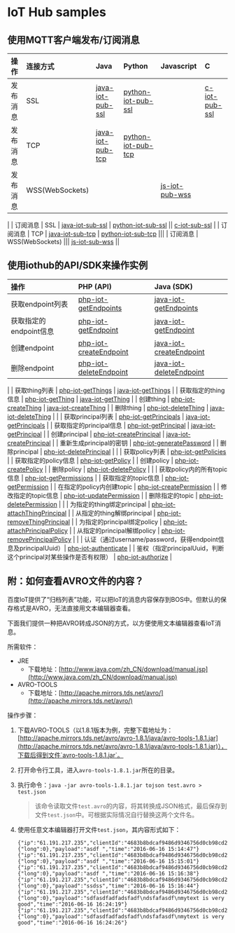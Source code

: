 # IoT Hub samples

## 使用MQTT客户端发布/订阅消息

| 操作 | 连接方式 | Java | Python | Javascript | C |
| :-- | :-- | :-- | :-- | :-- | :-- |
| 发布消息 | SSL | [java-iot-pub-ssl](./java-iot-pub-ssl) | [python-iot-pub-ssl](./python-iot-pub-ssl) || [c-iot-pub-ssl](./c-iot-pub-ssl) |
| 发布消息 | TCP | [java-iot-pub-tcp](./java-iot-pub-tcp) | [python-iot-pub-tcp](./python-iot-pub-tcp) |||
| 发布消息 | WSS(WebSockets) ||| [js-iot-pub-wss](./js-iot-pub-wss) ||
|
| 订阅消息 | SSL | [java-iot-sub-ssl](./java-iot-sub-ssl) | [python-iot-sub-ssl](./python-iot-sub-ssl) || [c-iot-sub-ssl](./c-iot-sub-ssl) |
| 订阅消息 | TCP | [java-iot-sub-tcp](./java-iot-sub-tcp) | [python-iot-sub-tcp](./python-iot-sub-tcp) |||
| 订阅消息 | WSS(WebSockets) ||| [js-iot-sub-wss](./js-iot-sub-wss) ||

## 使用iothub的API/SDK来操作实例

| 操作 | PHP (API) | Java (SDK) |
| :-- | :-- | :-- |
| 获取endpoint列表 | [php-iot-getEndpoints](./php-iot-getEndpoints) | [java-iot-getEndpoints](./java-iot-getEndpoints) |
| 获取指定的endpoint信息 | [php-iot-getEndpoint](./php-iot-getEndpoint) | [java-iot-getEndpoint](./java-iot-getEndpoint) |
| 创建endpoint | [php-iot-createEndpoint](./php-iot-createEndpoint) | [java-iot-createEndpoint](./java-iot-createEndpoint) |
| 删除endpoint | [php-iot-deleteEndpoint](./php-iot-deleteEndpoint) | [java-iot-deleteEndpoint](./java-iot-deleteEndpoint) |
|
| 获取thing列表 | [php-iot-getThings](./php-iot-getThings) | [java-iot-getThings](./java-iot-getThings) |
| 获取指定的thing信息 | [php-iot-getThing](./php-iot-getThing) | [java-iot-getThing](./java-iot-getThing) |
| 创建thing | [php-iot-createThing](./php-iot-createThing) | [java-iot-createThing](./java-iot-createThing) |
| 删除thing | [php-iot-deleteThing](./php-iot-deleteThing) | [java-iot-deleteThing](./java-iot-deleteThing) |
|
| 获取principal列表 | [php-iot-getPrincipals](./php-iot-getPrincipals) | [java-iot-getPrincipals](./java-iot-getPrincipals) |
| 获取指定的principal信息 | [php-iot-getPrincipal](./php-iot-getPrincipal) | [java-iot-getPrincipal](./java-iot-getPrincipal) |
| 创建principal | [php-iot-createPrincipal](./php-iot-createPrincipal) | [java-iot-createPrincipal](./java-iot-createPrincipal) |
| 重新生成principal的密钥 | [php-iot-generatePassword](./php-iot-generatePassword) |
| 删除principal | [php-iot-deletePrincipal](./php-iot-deletePrincipal) |
|
| 获取policy列表 | [php-iot-getPolicies](./php-iot-getPolicies) |
| 获取指定的policy信息 | [php-iot-getPolicy](./php-iot-getPolicy) |
| 创建policy | [php-iot-createPolicy](./php-iot-createPolicy) |
| 删除policy | [php-iot-deletePolicy](./php-iot-deletePolicy) |
|
| 获取policy内的所有topic信息 | [php-iot-getPermissions](./php-iot-getPermissions) |
| 获取指定的topic信息 | [php-iot-getPermission](./php-iot-getPermission) |
| 在指定的policy内创建topic | [php-iot-createPermission](./php-iot-createPermission) |
| 修改指定的topic信息 | [php-iot-updatePermission](./php-iot-updatePermission) |
| 删除指定的topic | [php-iot-deletePermission](./php-iot-deletePermission) |
|
| 为指定的thing绑定principal | [php-iot-attachThingPrincipal](./php-iot-attachThingPrincipal) |
| 从指定的thing解绑principal | [php-iot-removeThingPrincipal](./php-iot-removeThingPrincipal) |
| 为指定的principal绑定policy | [php-iot-attachPrincipalPolicy](./php-iot-attachPrincipalPolicy) |
| 从指定的principal解绑policy | [php-iot-removePrincipalPolicy](./php-iot-removePrincipalPolicy) |
|
| 认证（通过username/password，获得endpoint信息及principalUuid）| [php-iot-authenticate](./php-iot-authenticate) |
| 鉴权（指定principalUuid，判断这个principal对某些操作是否有权限） | [php-iot-authorize](./php-iot-authorize) |

## 附：如何查看AVRO文件的内容？

百度IoT提供了“归档列表”功能，可以把IoT的消息内容保存到BOS中。但默认的保存格式是AVRO，无法直接用文本编辑器查看。

下面我们提供一种把AVRO转成JSON的方式，以方便使用文本编辑器查看IoT消息。

所需软件：

* JRE
    * 下载地址：[http://www.java.com/zh_CN/download/manual.jsp](http://www.java.com/zh_CN/download/manual.jsp)
* AVRO-TOOLS
    * 下载地址：[http://apache.mirrors.tds.net/avro/](http://apache.mirrors.tds.net/avro/)

操作步骤：

1. 下载AVRO-TOOLS（以1.8.1版本为例，完整下载地址为：[http://apache.mirrors.tds.net/avro/avro-1.8.1/java/avro-tools-1.8.1.jar](http://apache.mirrors.tds.net/avro/avro-1.8.1/java/avro-tools-1.8.1.jar)），下载后得到文件`avro-tools-1.8.1.jar`。
2. 打开命令行工具，进入`avro-tools-1.8.1.jar`所在的目录。
3. 执行命令：`java -jar avro-tools-1.8.1.jar tojson test.avro > test.json`

    > 该命令读取文件`test.avro`的内容，将其转换成JSON格式，最后保存到文件`test.json`中。可根据实际情况自行替换这两个文件名。
4. 使用任意文本编辑器打开文件`test.json`，其内容形式如下：

    ```
    {"ip":"61.191.217.235","clientId":"4683b8bdcaf9486d9346756d0cb98cd2","topicName":"pubsub","messageId":{"long":0},"payload":"asdf ","time":"2016-06-16 15:14:47"}
    {"ip":"61.191.217.235","clientId":"4683b8bdcaf9486d9346756d0cb98cd2","topicName":"pubsub","messageId":{"long":0},"payload":"asdf ","time":"2016-06-16 15:15:01"}
    {"ip":"61.191.217.235","clientId":"4683b8bdcaf9486d9346756d0cb98cd2","topicName":"pubsub","messageId":{"long":0},"payload":"asdf ","time":"2016-06-16 15:16:38"}
    {"ip":"61.191.217.235","clientId":"4683b8bdcaf9486d9346756d0cb98cd2","topicName":"pubsub","messageId":{"long":0},"payload":"ssdss","time":"2016-06-16 15:16:44"}
    {"ip":"61.191.217.235","clientId":"4683b8bdcaf9486d9346756d0cb98cd2","topicName":"pubsub","messageId":{"long":0},"payload":"sdfasdfadfadsfadf\ndsfafasdf\nmytext is very good","time":"2016-06-16 16:24:19"}
    {"ip":"61.191.217.235","clientId":"4683b8bdcaf9486d9346756d0cb98cd2","topicName":"pubsub","messageId":{"long":0},"payload":"sdfasdfadfadsfadf\ndsfafasdf\nmytext is very good","time":"2016-06-16 16:24:26"}
    ```